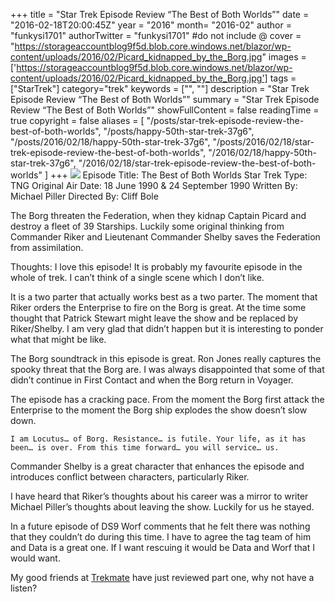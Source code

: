 +++
title = "Star Trek Episode Review “The Best of Both Worlds”"
date = "2016-02-18T20:00:45Z"
year = "2016"
month= "2016-02"
author = "funkysi1701"
authorTwitter = "funkysi1701" #do not include @
cover = "https://storageaccountblog9f5d.blob.core.windows.net/blazor/wp-content/uploads/2016/02/Picard_kidnapped_by_the_Borg.jpg"
images = ['https://storageaccountblog9f5d.blob.core.windows.net/blazor/wp-content/uploads/2016/02/Picard_kidnapped_by_the_Borg.jpg']
tags = ["StarTrek"]
category="trek"
keywords = ["", ""]
description =  "Star Trek Episode Review “The Best of Both Worlds”"
summary = "Star Trek Episode Review “The Best of Both Worlds”"
showFullContent = false
readingTime = true
copyright = false
aliases = [
    "/posts/star-trek-episode-review-the-best-of-both-worlds",
    "/posts/happy-50th-star-trek-37g6",
    "/posts/2016/02/18/happy-50th-star-trek-37g6",
    "/posts/2016/02/18/star-trek-episode-review-the-best-of-both-worlds",
    "/2016/02/18/happy-50th-star-trek-37g6",
    "/2016/02/18/star-trek-episode-review-the-best-of-both-worlds"
]
+++
![](https://storageaccountblog9f5d.blob.core.windows.net/blazor/wp-content/uploads/2016/02/Picard_kidnapped_by_the_Borg.jpg)
Episode Title: The Best of Both Worlds
Star Trek Type: TNG
Original Air Date: 18 June 1990 & 24 September 1990
Written By: Michael Piller
Directed By: Cliff Bole

The Borg threaten the Federation, when they kidnap Captain Picard and destroy a fleet of 39 Starships. Luckily some original thinking from Commander Riker and Lieutenant Commander Shelby saves the Federation from assimilation.

Thoughts: I love this episode! It is probably my favourite episode in the whole of trek. I can’t think of  a single scene which I don’t like.

It is a two parter that actually works best as a two parter. The moment that Riker orders the Enterprise to fire on the Borg is great. At the time some thought that Patrick Stewart might leave the show and be replaced by Riker/Shelby. I am very glad that didn’t happen but it is interesting to ponder what that might be like.

The Borg soundtrack in this episode is great. Ron Jones really captures the spooky threat that the Borg are. I was always disappointed that some of that didn’t continue in First Contact and when the Borg return in Voyager.

The episode has a cracking pace. From the moment the Borg first attack the Enterprise to the moment the Borg ship explodes the show doesn’t slow down.

```
I am Locutus… of Borg. Resistance… is futile. Your life, as it has been… is over. From this time forward… you will service… us.
```

Commander Shelby is a great character that enhances the episode and introduces conflict between characters, particularly Riker.

I have heard that Riker’s thoughts about his career was a mirror to writer Michael Piller’s thoughts about leaving the show. Luckily for us he stayed.

In a future episode of DS9 Worf comments that he felt there was nothing that they couldn’t do during this time. I have to agree the tag team of him and Data is a great one. If I want rescuing it would be Data and Worf that I would want.

My good friends at [Trekmate](http://www.trekmate.org.uk/the-best-of-both-worlds-tng-s3-e26-review-the-battle-bridge/) have just reviewed part one, why not have a listen?